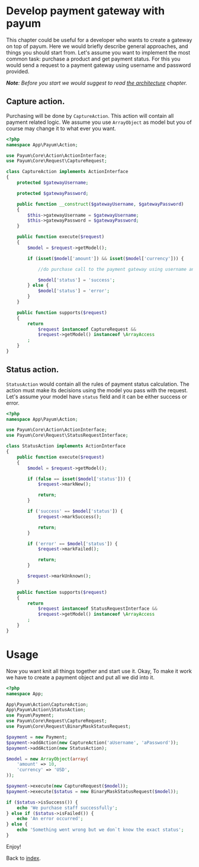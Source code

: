# Develop payment gateway with payum

This chapter could be useful for a developer who wants to create a gateway on top of payum.
Here we would briefly describe general approaches, and things you should start from.
Let's assume you want to implement the most common task: purchase a product and get payment status.
For this you would send a request to a payment gateway using username and password provided.

_**Note**: Before you start we would suggest to read [the architecture](the-architecture.md) chapter._

## Capture action.

Purchasing will be done by `CaptureAction`. This action will contain all payment related logic.
We assume you use `ArrayObject` as model but you of course may change it to what ever you want.

```php
<?php
namespace App\Payum\Action;

use Payum\Core\Action\ActionInterface;
use Payum\Core\Request\CaptureRequest;

class CaptureAction implements ActionInterface
{
    protected $gatewayUsername;

    protected $gatewayPassword;

    public function __construct($gatewayUsername, $gatewayPassword)
    {
        $this->gatewayUsername = $gatewayUsername;
        $this->gatewayPassword = $gatewayPassword;
    }

    public function execute($request)
    {
        $model = $request->getModel();

        if (isset($model['amount']) && isset($model['currency'])) {

            //do purchase call to the payment gateway using username and password.

            $model['status'] = 'success';
        } else {
            $model['status'] = 'error';
        }
    }

    public function supports($request)
    {
        return
            $request instanceof CaptureRequest &&
            $request->getModel() instanceof \ArrayAccess
        ;
    }
}
```

## Status action.

`StatusAction` would contain all the rules of payment status calculation.
The action must make its decisions using the model you pass with the request.
Let's assume your model have `status` field and it can be either success or error.

```php
<?php
namespace App\Payum\Action;

use Payum\Core\Action\ActionInterface;
use Payum\Core\Request\StatusRequestInterface;

class StatusAction implements ActionInterface
{
    public function execute($request)
    {
        $model = $request->getModel();

        if (false == isset($model['status'])) {
            $request->markNew();

            return;
        }

        if ('success' == $model['status']) {
            $request->markSuccess();

            return;
        }

        if ('error' == $model['status']) {
            $request->markFailed();

            return;
        }

        $request->markUnknown();
    }

    public function supports($request)
    {
        return
            $request instanceof StatusRequestInterface &&
            $request->getModel() instanceof \ArrayAccess
        ;
    }
}
```

# Usage

Now you want knit all things together and start use it. Okay,
To make it work we have to create a payment object and put all we did into it.

```php
<?php
namespace App;

App\Payum\Action\CaptureAction;
App\Payum\Action\StatusAction;
use Payum\Payment;
use Payum\Core\Request\CaptureRequest;
use Payum\Core\Request\BinaryMaskStatusRequest;

$payment = new Payment;
$payment->addAction(new CaptureAction('aUsername', 'aPassword'));
$payment->addAction(new StatusAction);

$model = new ArrayObject(array(
    'amount' => 10,
    'currency' => 'USD',
));

$payment->execute(new CaptureRequest($model));
$payment->execute($status = new BinaryMaskStatusRequest($model));

if ($status->isSuccess()) {
    echo 'We purchase staff successfully';
} else if ($status->isFailed()) {
    echo 'An error occurred';
} else {
    echo 'Something went wrong but we don`t know the exact status';
}
```

Enjoy!

Back to [index](index.md).

